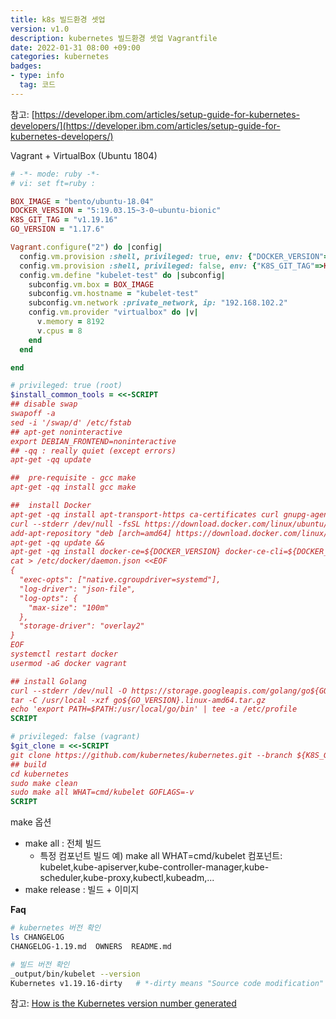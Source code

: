 ```yaml
---
title: k8s 빌드환경 셋업
version: v1.0
description: kubernetes 빌드환경 셋업 Vagrantfile
date: 2022-01-31 08:00 +09:00
categories: kubernetes
badges:
- type: info
  tag: 코드 
---
```

<!--more-->
참고: [https://developer.ibm.com/articles/setup-guide-for-kubernetes-developers/](https://developer.ibm.com/articles/setup-guide-for-kubernetes-developers/)

Vagrant + VirtualBox (Ubuntu 1804)

```ruby
# -*- mode: ruby -*-
# vi: set ft=ruby :

BOX_IMAGE = "bento/ubuntu-18.04"
DOCKER_VERSION = "5:19.03.15~3-0~ubuntu-bionic"
K8S_GIT_TAG = "v1.19.16"
GO_VERSION = "1.17.6"

Vagrant.configure("2") do |config|
  config.vm.provision :shell, privileged: true, env: {"DOCKER_VERSION"=>DOCKER_VERSION, "GO_VERSION"=>GO_VERSION}, inline: $install_common_tools
  config.vm.provision :shell, privileged: false, env: {"K8S_GIT_TAG"=>K8S_GIT_TAG}, inline: $git_clone
  config.vm.define "kubelet-test" do |subconfig|
    subconfig.vm.box = BOX_IMAGE
    subconfig.vm.hostname = "kubelet-test"
    subconfig.vm.network :private_network, ip: "192.168.102.2"
    config.vm.provider "virtualbox" do |v|
      v.memory = 8192
      v.cpus = 8
    end
  end

end

# privileged: true (root)
$install_common_tools = <<-SCRIPT
## disable swap
swapoff -a
sed -i '/swap/d' /etc/fstab
## apt-get noninteractive
export DEBIAN_FRONTEND=noninteractive
## -qq : really quiet (except errors)
apt-get -qq update

##  pre-requisite - gcc make
apt-get -qq install gcc make

##  install Docker
apt-get -qq install apt-transport-https ca-certificates curl gnupg-agent software-properties-common &&
curl --stderr /dev/null -fsSL https://download.docker.com/linux/ubuntu/gpg | sudo apt-key add - &&
add-apt-repository "deb [arch=amd64] https://download.docker.com/linux/ubuntu $(lsb_release -cs) stable" &&
apt-get -qq update &&
apt-get -qq install docker-ce=${DOCKER_VERSION} docker-ce-cli=${DOCKER_VERSION} containerd.io
cat > /etc/docker/daemon.json <<EOF
{
  "exec-opts": ["native.cgroupdriver=systemd"],
  "log-driver": "json-file",
  "log-opts": {
    "max-size": "100m"
  },
  "storage-driver": "overlay2"
}
EOF
systemctl restart docker
usermod -aG docker vagrant

## install Golang
curl --stderr /dev/null -O https://storage.googleapis.com/golang/go${GO_VERSION}.linux-amd64.tar.gz
tar -C /usr/local -xzf go${GO_VERSION}.linux-amd64.tar.gz
echo 'export PATH=$PATH:/usr/local/go/bin' | tee -a /etc/profile
SCRIPT

# privileged: false (vagrant)
$git_clone = <<-SCRIPT
git clone https://github.com/kubernetes/kubernetes.git --branch ${K8S_GIT_TAG} --single-branchcd kubernetes
## build
cd kubernetes
sudo make clean
sudo make all WHAT=cmd/kubelet GOFLAGS=-v
SCRIPT
```

make 옵션

- make all : 전체 빌드
    - 특정 컴포넌트 빌드 예) make all WHAT=cmd/kubelet
      컴포넌트: kubelet,kube-apiserver,kube-controller-manager,kube-scheduler,kube-proxy,kubectl,kubeadm,...
- make release : 빌드 + 이미지

**Faq**

```bash
# kubernetes 버전 확인
ls CHANGELOG
CHANGELOG-1.19.md  OWNERS  README.md

# 빌드 버전 확인
_output/bin/kubelet --version
Kubernetes v1.19.16-dirty   # *-dirty means "Source code modification"
```

참고: [How is the Kubernetes version number generated](https://programmerall.com/article/49281124717/)